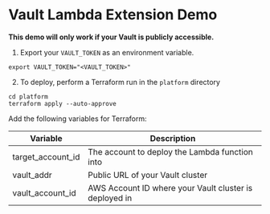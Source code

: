 # Vault Lambda Extension Demo

**This demo will only work if your Vault is publicly accessible.** 

1. Export your `VAULT_TOKEN` as an environment variable.
```
export VAULT_TOKEN="<VAULT_TOKEN>"
```

2. To deploy, perform a Terraform run in the `platform` directory
```
cd platform
terraform apply --auto-approve 
```

Add the following variables for Terraform:

| Variable          | Description                                            |
|-------------------|--------------------------------------------------------|
| target_account_id | The account to deploy the Lambda function into         |
| vault_addr        | Public URL of your Vault cluster                       |
| vault_account_id  | AWS Account ID where your Vault cluster is deployed in |
